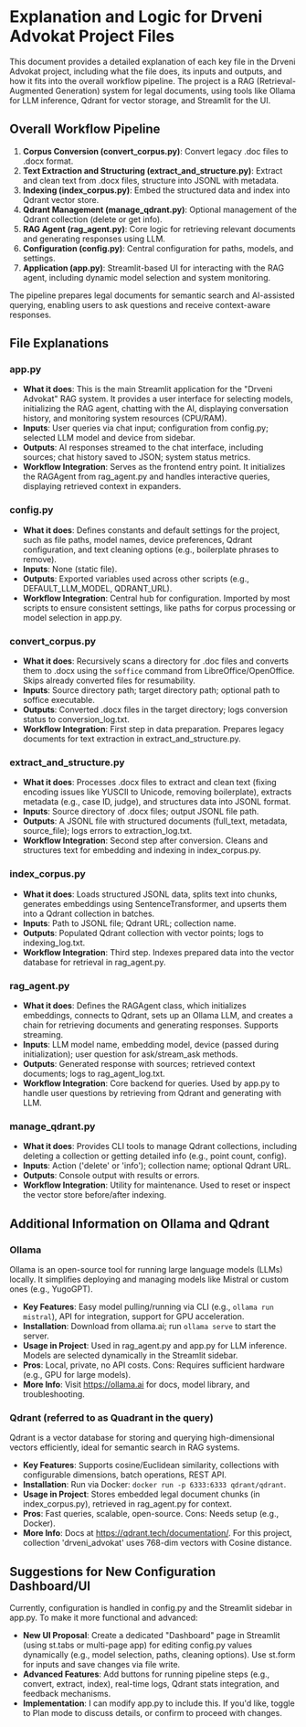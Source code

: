 # Explanation and Logic for Drveni Advokat Project Files

This document provides a detailed explanation of each key file in the Drveni Advokat project, including what the file does, its inputs and outputs, and how it fits into the overall workflow pipeline. The project is a RAG (Retrieval-Augmented Generation) system for legal documents, using tools like Ollama for LLM inference, Qdrant for vector storage, and Streamlit for the UI.

## Overall Workflow Pipeline
1. **Corpus Conversion (convert_corpus.py)**: Convert legacy .doc files to .docx format.
2. **Text Extraction and Structuring (extract_and_structure.py)**: Extract and clean text from .docx files, structure into JSONL with metadata.
3. **Indexing (index_corpus.py)**: Embed the structured data and index into Qdrant vector store.
4. **Qdrant Management (manage_qdrant.py)**: Optional management of the Qdrant collection (delete or get info).
5. **RAG Agent (rag_agent.py)**: Core logic for retrieving relevant documents and generating responses using LLM.
6. **Configuration (config.py)**: Central configuration for paths, models, and settings.
7. **Application (app.py)**: Streamlit-based UI for interacting with the RAG agent, including dynamic model selection and system monitoring.

The pipeline prepares legal documents for semantic search and AI-assisted querying, enabling users to ask questions and receive context-aware responses.

## File Explanations

### app.py
- **What it does**: This is the main Streamlit application for the "Drveni Advokat" RAG system. It provides a user interface for selecting models, initializing the RAG agent, chatting with the AI, displaying conversation history, and monitoring system resources (CPU/RAM).
- **Inputs**: User queries via chat input; configuration from config.py; selected LLM model and device from sidebar.
- **Outputs**: AI responses streamed to the chat interface, including sources; chat history saved to JSON; system status metrics.
- **Workflow Integration**: Serves as the frontend entry point. It initializes the RAGAgent from rag_agent.py and handles interactive queries, displaying retrieved context in expanders.

### config.py
- **What it does**: Defines constants and default settings for the project, such as file paths, model names, device preferences, Qdrant configuration, and text cleaning options (e.g., boilerplate phrases to remove).
- **Inputs**: None (static file).
- **Outputs**: Exported variables used across other scripts (e.g., DEFAULT_LLM_MODEL, QDRANT_URL).
- **Workflow Integration**: Central hub for configuration. Imported by most scripts to ensure consistent settings, like paths for corpus processing or model selection in app.py.

### convert_corpus.py
- **What it does**: Recursively scans a directory for .doc files and converts them to .docx using the `soffice` command from LibreOffice/OpenOffice. Skips already converted files for resumability.
- **Inputs**: Source directory path; target directory path; optional path to soffice executable.
- **Outputs**: Converted .docx files in the target directory; logs conversion status to conversion_log.txt.
- **Workflow Integration**: First step in data preparation. Prepares legacy documents for text extraction in extract_and_structure.py.

### extract_and_structure.py
- **What it does**: Processes .docx files to extract and clean text (fixing encoding issues like YUSCII to Unicode, removing boilerplate), extracts metadata (e.g., case ID, judge), and structures data into JSONL format.
- **Inputs**: Source directory of .docx files; output JSONL file path.
- **Outputs**: A JSONL file with structured documents (full_text, metadata, source_file); logs errors to extraction_log.txt.
- **Workflow Integration**: Second step after conversion. Cleans and structures text for embedding and indexing in index_corpus.py.

### index_corpus.py
- **What it does**: Loads structured JSONL data, splits text into chunks, generates embeddings using SentenceTransformer, and upserts them into a Qdrant collection in batches.
- **Inputs**: Path to JSONL file; Qdrant URL; collection name.
- **Outputs**: Populated Qdrant collection with vector points; logs to indexing_log.txt.
- **Workflow Integration**: Third step. Indexes prepared data into the vector database for retrieval in rag_agent.py.

### rag_agent.py
- **What it does**: Defines the RAGAgent class, which initializes embeddings, connects to Qdrant, sets up an Ollama LLM, and creates a chain for retrieving documents and generating responses. Supports streaming.
- **Inputs**: LLM model name, embedding model, device (passed during initialization); user question for ask/stream_ask methods.
- **Outputs**: Generated response with sources; retrieved context documents; logs to rag_agent_log.txt.
- **Workflow Integration**: Core backend for queries. Used by app.py to handle user questions by retrieving from Qdrant and generating with LLM.

### manage_qdrant.py
- **What it does**: Provides CLI tools to manage Qdrant collections, including deleting a collection or getting detailed info (e.g., point count, config).
- **Inputs**: Action ('delete' or 'info'); collection name; optional Qdrant URL.
- **Outputs**: Console output with results or errors.
- **Workflow Integration**: Utility for maintenance. Used to reset or inspect the vector store before/after indexing.

## Additional Information on Ollama and Qdrant

### Ollama
Ollama is an open-source tool for running large language models (LLMs) locally. It simplifies deploying and managing models like Mistral or custom ones (e.g., YugoGPT).
- **Key Features**: Easy model pulling/running via CLI (e.g., `ollama run mistral`), API for integration, support for GPU acceleration.
- **Installation**: Download from ollama.ai; run `ollama serve` to start the server.
- **Usage in Project**: Used in rag_agent.py and app.py for LLM inference. Models are selected dynamically in the Streamlit sidebar.
- **Pros**: Local, private, no API costs. Cons: Requires sufficient hardware (e.g., GPU for large models).
- **More Info**: Visit https://ollama.ai for docs, model library, and troubleshooting.

### Qdrant (referred to as Quadrant in the query)
Qdrant is a vector database for storing and querying high-dimensional vectors efficiently, ideal for semantic search in RAG systems.
- **Key Features**: Supports cosine/Euclidean similarity, collections with configurable dimensions, batch operations, REST API.
- **Installation**: Run via Docker: `docker run -p 6333:6333 qdrant/qdrant`.
- **Usage in Project**: Stores embedded legal document chunks (in index_corpus.py), retrieved in rag_agent.py for context.
- **Pros**: Fast queries, scalable, open-source. Cons: Needs setup (e.g., Docker).
- **More Info**: Docs at https://qdrant.tech/documentation/. For this project, collection 'drveni_advokat' uses 768-dim vectors with Cosine distance.

## Suggestions for New Configuration Dashboard/UI
Currently, configuration is handled in config.py and the Streamlit sidebar in app.py. To make it more functional and advanced:
- **New UI Proposal**: Create a dedicated "Dashboard" page in Streamlit (using st.tabs or multi-page app) for editing config.py values dynamically (e.g., model selection, paths, cleaning options). Use st.form for inputs and save changes via file write.
- **Advanced Features**: Add buttons for running pipeline steps (e.g., convert, extract, index), real-time logs, Qdrant stats integration, and feedback mechanisms.
- **Implementation**: I can modify app.py to include this. If you'd like, toggle to Plan mode to discuss details, or confirm to proceed with changes.
